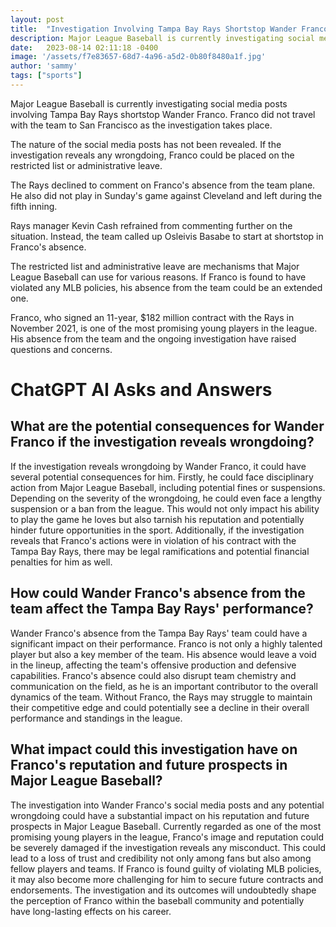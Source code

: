 ```yaml
---
layout: post
title:  "Investigation Involving Tampa Bay Rays Shortstop Wander Franco"
description: Major League Baseball is currently investigating social media posts involving Tampa Bay Rays shortstop Wander Franco.
date:   2023-08-14 02:11:18 -0400
image: '/assets/f7e83657-68d7-4a96-a5d2-0b80f8480a1f.jpg'
author: 'sammy'
tags: ["sports"]
---
```


Major League Baseball is currently investigating social media posts involving Tampa Bay Rays shortstop Wander Franco. Franco did not travel with the team to San Francisco as the investigation takes place.

The nature of the social media posts has not been revealed. If the investigation reveals any wrongdoing, Franco could be placed on the restricted list or administrative leave.

The Rays declined to comment on Franco's absence from the team plane. He also did not play in Sunday's game against Cleveland and left during the fifth inning.

Rays manager Kevin Cash refrained from commenting further on the situation. Instead, the team called up Osleivis Basabe to start at shortstop in Franco's absence.

The restricted list and administrative leave are mechanisms that Major League Baseball can use for various reasons. If Franco is found to have violated any MLB policies, his absence from the team could be an extended one.

Franco, who signed an 11-year, $182 million contract with the Rays in November 2021, is one of the most promising young players in the league. His absence from the team and the ongoing investigation have raised questions and concerns.


# ChatGPT AI Asks and Answers
## What are the potential consequences for Wander Franco if the investigation reveals wrongdoing?
If the investigation reveals wrongdoing by Wander Franco, it could have several potential consequences for him. Firstly, he could face disciplinary action from Major League Baseball, including potential fines or suspensions. Depending on the severity of the wrongdoing, he could even face a lengthy suspension or a ban from the league. This would not only impact his ability to play the game he loves but also tarnish his reputation and potentially hinder future opportunities in the sport. Additionally, if the investigation reveals that Franco's actions were in violation of his contract with the Tampa Bay Rays, there may be legal ramifications and potential financial penalties for him as well.

## How could Wander Franco's absence from the team affect the Tampa Bay Rays' performance?
Wander Franco's absence from the Tampa Bay Rays' team could have a significant impact on their performance. Franco is not only a highly talented player but also a key member of the team. His absence would leave a void in the lineup, affecting the team's offensive production and defensive capabilities. Franco's absence could also disrupt team chemistry and communication on the field, as he is an important contributor to the overall dynamics of the team. Without Franco, the Rays may struggle to maintain their competitive edge and could potentially see a decline in their overall performance and standings in the league.

## What impact could this investigation have on Franco's reputation and future prospects in Major League Baseball?
The investigation into Wander Franco's social media posts and any potential wrongdoing could have a substantial impact on his reputation and future prospects in Major League Baseball. Currently regarded as one of the most promising young players in the league, Franco's image and reputation could be severely damaged if the investigation reveals any misconduct. This could lead to a loss of trust and credibility not only among fans but also among fellow players and teams. If Franco is found guilty of violating MLB policies, it may also become more challenging for him to secure future contracts and endorsements. The investigation and its outcomes will undoubtedly shape the perception of Franco within the baseball community and potentially have long-lasting effects on his career.

